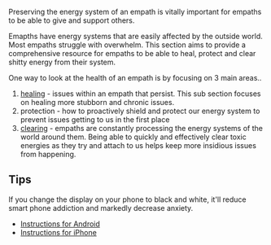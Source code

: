 <!-- TITLE: Empath Health -->

Preserving the energy system of an empath is vitally important for empaths to be able to give and support others.

Emapths have energy systems that are easily affected by the outside world. Most empaths struggle with overwhelm. This section aims to provide a comprehensive resource for empaths to be able to heal, protect and clear shitty energy from their system.

One way to look at the health of an empath is by focusing on 3 main areas..

1. [healing](/health/healing) - issues within an empath that persist. This sub section focuses on healing more stubborn and chronic issues.
2. protection - how to proactively shield and protect our energy system to prevent issues getting to us in the first place
3. [clearing](/health/clearing) - empaths are constantly processing the energy systems of the world around them. Being able to quickly and effectively clear toxic energies as they try and attach to us helps keep more insidious issues from happening.

## Tips

If you change the display on your phone to black and white, it'll reduce smart phone addiction and markedly decrease anxiety.
- [Instructions for Android](https://android.gadgethacks.com/how-to/enable-hidden-grayscale-mode-your-pixel-nexus-no-root-needed-0178857/)
- [Instructions for iPhone](https://www.macobserver.com/tips/how-to/grayscale-apple-devices/)